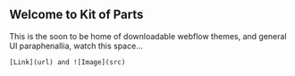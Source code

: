 ## Welcome to Kit of Parts

This is the soon to be home of downloadable webflow themes, and general UI paraphenallia, watch this space...


```
[Link](url) and ![Image](src)
